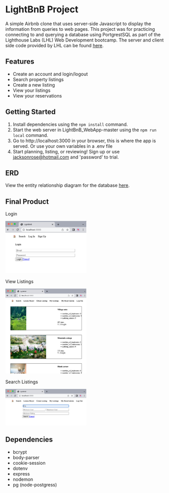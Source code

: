 # LightBnB Project
A simple Airbnb clone that uses server-side Javascript to display the information from queries to web pages. This project was for practicing connecting to and querying a database using PortgrestSQL as part of the Lighthouse Labs (LHL) Web Development bootcamp.  The server and client side code provided by LHL can be found [here](https://github.com/lighthouse-labs/LightBnB_WebApp).

## Features 
- Create an account and login/logout
- Search property listings
- Create a new listing
- View your listings
- View your reservations

## Getting Started
1. Install dependencies using the `npm install` command.
2. Start the web server in LightBnB_WebApp-master using the `npm run local` command.  
3. Go to http://localhost:3000 in your browser, this is where the app is served. Or use your own variables in a .env file
4. Start planning, listing, or reviewing! Sign up or use jacksonrose@hotmail.com and 'password' to trial.

## ERD
View the entity relationship diagram for the database [here](https://github.com/schmmv/LightBnb/blob/master/docs/erd.png?raw=true).

## Final Product
Login

<img src="https://github.com/schmmv/LightBnb/blob/master/docs/screenshots/login.png?raw=true" width="50%">

View Listings

<img src="https://github.com/schmmv/LightBnb/blob/master/docs/screenshots/listings.png?raw=true" width="50%">

Search Listings

<img src="https://github.com/schmmv/LightBnb/blob/master/docs/screenshots/search.png?raw=true" width="50%">

## Dependencies
- bcrypt
- body-parser
- cookie-session
- dotenv
- express
- nodemon
- pg (node-postgress)